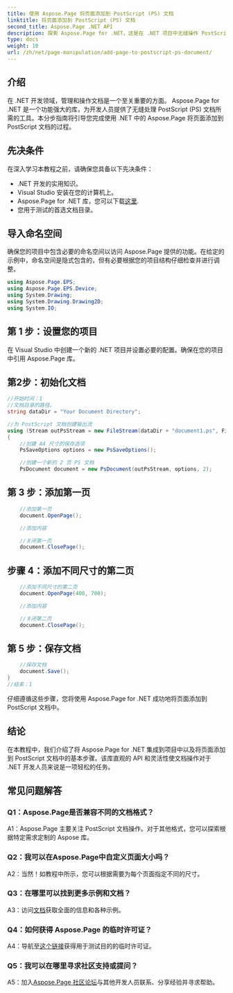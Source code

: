 ```yaml
---
title: 使用 Aspose.Page 将页面添加到 PostScript (PS) 文档
linktitle: 将页面添加到 PostScript (PS) 文档
second_title: Aspose.Page .NET API
description: 探索 Aspose.Page for .NET，这是在 .NET 项目中无缝操作 PostScript 文档的终极解决方案。
type: docs
weight: 10
url: /zh/net/page-manipulation/add-page-to-postscript-ps-document/
---
```

## 介绍

在 .NET 开发领域，管理和操作文档是一个至关重要的方面。 Aspose.Page for .NET 是一个功能强大的库，为开发人员提供了无缝处理 PostScript (PS) 文档所需的工具。本分步指南将引导您完成使用 .NET 中的 Aspose.Page 将页面添加到 PostScript 文档的过程。

## 先决条件

在深入学习本教程之前，请确保您具备以下先决条件：

- .NET 开发的实用知识。
- Visual Studio 安装在您的计算机上。
-  Aspose.Page for .NET 库，您可以下载[这里](https://releases.aspose.com/page/net/).
- 您用于测试的首选文档目录。

## 导入命名空间

确保您的项目中包含必要的命名空间以访问 Aspose.Page 提供的功能。在给定的示例中，命名空间是隐式包含的，但有必要根据您的项目结构仔细检查并进行调整。

```csharp
using Aspose.Page.EPS;
using Aspose.Page.EPS.Device;
using System.Drawing;
using System.Drawing.Drawing2D;
using System.IO;
```

## 第 1 步：设置您的项目

在 Visual Studio 中创建一个新的 .NET 项目并设置必要的配置。确保在您的项目中引用 Aspose.Page 库。

## 第2步：初始化文档

```csharp
//开始时间：1
//文档目录的路径。
string dataDir = "Your Document Directory";

//为 PostScript 文档创建输出流
using (Stream outPsStream = new FileStream(dataDir + "document1.ps", FileMode.Create))
{
    //创建 A4 尺寸的保存选项
    PsSaveOptions options = new PsSaveOptions();

    //创建一个新的 2 页 PS 文档
    PsDocument document = new PsDocument(outPsStream, options, 2);
```

## 第 3 步：添加第一页

```csharp
    //添加第一页
    document.OpenPage();

    //添加内容

    //关闭第一页
    document.ClosePage();
```

## 步骤 4：添加不同尺寸的第二页

```csharp
    //添加不同尺寸的第二页
    document.OpenPage(400, 700);

    //添加内容

    //关闭第二页
    document.ClosePage();
```

## 第 5 步：保存文档

```csharp
    //保存文档
    document.Save();
}
//结束：1
```

仔细遵循这些步骤，您将使用 Aspose.Page for .NET 成功地将页面添加到 PostScript 文档中。

## 结论

在本教程中，我们介绍了将 Aspose.Page for .NET 集成到项目中以及将页面添加到 PostScript 文档中的基本步骤。该库直观的 API 和灵活性使文档操作对于 .NET 开发人员来说是一项轻松的任务。

## 常见问题解答

### Q1：Aspose.Page是否兼容不同的文档格式？

A1：Aspose.Page 主要关注 PostScript 文档操作。对于其他格式，您可以探索根据特定需求定制的 Aspose 库。

### Q2：我可以在Aspose.Page中自定义页面大小吗？

A2：当然！如教程中所示，您可以根据需要为每个页面指定不同的尺寸。

### Q3：在哪里可以找到更多示例和文档？

 A3：访问[文档](https://reference.aspose.com/page/net/)获取全面的信息和各种示例。

### Q4：如何获得 Aspose.Page 的临时许可证？

 A4：导航至[这个链接](https://purchase.aspose.com/temporary-license/)获得用于测试目的的临时许可证。

### Q5：我可以在哪里寻求社区支持或提问？

 A5：加入[Aspose.Page 社区论坛](https://forum.aspose.com/c/page/39)与其他开发人员联系、分享经验并寻求帮助。